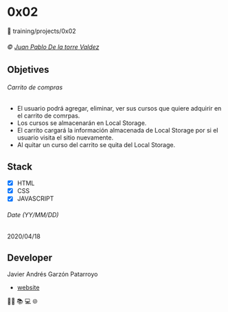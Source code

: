# 0x02
:open_file_folder: training/projects/0x02

###### :copyright: [Juan Pablo De la torre Valdez](https://www.udemy.com/course/javascript-moderno-guia-definitiva-construye-10-proyectos/learn/lecture/9084406#content)

## Objetives
###### Carrito de compras
* El usuario podrá agregar, eliminar, ver sus cursos que quiere adquirir en el carrito de comrpas.
* Los cursos se almacenarán en Local Storage.
* El carrito cargará la información almacenada de Local Storage por si el usuario visita el sitio nuevamente.
* Al quitar un curso del carrito se quita del Local Storage.

## Stack
* [x] HTML
* [X] CSS
* [X] JAVASCRIPT

###### Date (YY/MM/DD)
2020/04/18

## Developer
Javier Andrés Garzón Patarroyo
- [website](https://tecnoayuda.co/)

:man_technologist: :books: :computer: :globe_with_meridians: